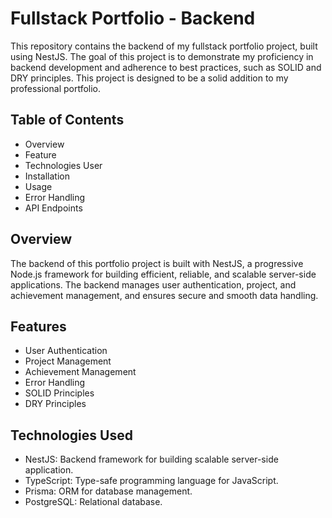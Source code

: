 # Fullstack Portfolio - Backend

This repository contains the backend of my fullstack portfolio project, built using NestJS. The goal of this project is to demonstrate my proficiency in backend development and adherence to best practices, such as SOLID and DRY principles. This project is designed to be a solid addition to my professional portfolio.

## Table of Contents

  <ul>
    <li><a>Overview</a></li>
    <li><a>Feature</a></li>
    <li><a>Technologies User</a></li>
    <li><a>Installation</a></li>
    <li><a>Usage</a></li>
    <li><a>Error Handling</a></li>
    <li><a>API Endpoints</a></li>
  </ul>

## Overview

The backend of this portfolio project is built with NestJS, a progressive Node.js framework for building efficient, reliable, and  scalable server-side applications. The backend manages user authentication, project, and achievement management, and ensures secure and smooth data handling.

## Features

  <ul>
    <li>User Authentication</li>
    <li>Project Management</li>
    <li>Achievement Management</li>
    <li>Error Handling</li>
    <li>SOLID Principles</li>
    <li>DRY Principles</li>
  </ul>

## Technologies Used

  <ul>
    <li>NestJS: Backend framework for building scalable server-side application.</li>
    <li>TypeScript: Type-safe programming language for JavaScript.</li>
    <li>Prisma: ORM for database management.</li>
    <li>PostgreSQL: Relational database.</li>
  </ul>
